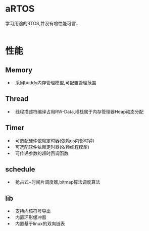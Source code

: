 aRTOS
===
学习用途的RTOS,并没有啥性能可言...<br>
<br>
# 性能<br>
## Memory<br>
*   采用buddy内存管理模型,可配置管理范围
## Thread<br>
*   线程描述符编译占用RW-Data,堆栈属于内存管理器Heap动态分配
## Timer<br>
*   可选配硬件依赖定时器(依赖os内部时钟)
*   可选配软件依赖定时器(依赖线程模型)
*   可传递参数的超时回调函数
## schedule<br>
*   抢占式+时间片调度器,bitmap算法调度算法
## lib<br>
*   支持内核符号导出
*   内置环形缓冲器
*   内置基于linux的双向链表
